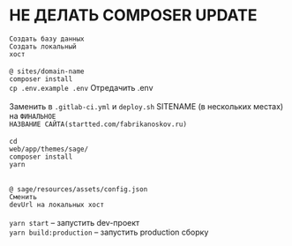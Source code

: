 # НЕ ДЕЛАТЬ COMPOSER UPDATE

<code>Создать базу данных</code>
<br/>
<code>Создать локальный хост</code>
<br/><br/>
<code>@ sites/domain-name</code>
<br/>
<code>composer install</code>
<br/>
<code>cp .env.example .env</code> Отредачить .env
<br/><br/>
Заменить в <code>.gitlab-ci.yml</code> и <code>deploy.sh</code> SITENAME (в нескольких местах) на <code>ФИНАЛЬНОЕ НАЗВАНИЕ САЙТА(startted.com/fabrikanoskov.ru)</code>
<br/><br/>
<code>cd web/app/themes/sage/</code>
<br/>
<code>composer install</code>
<br/>
<code>yarn</code>
<br/><br/>


<code>@ sage/resources/assets/config.json</code>
<br/>
<code>Сменить devUrl на локальных хост</code>
<br/><br/>
<code>yarn start</code> – запустить dev-проект
<br/>
<code>yarn build:production</code> – запустить production сборку